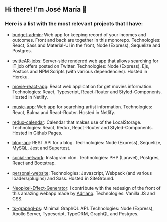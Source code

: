 ## Hi there! I'm José María 👋
### Here is a list with the most relevant projects that I have:

- [budget-admin](https://github.com/jmmzzei/budget-admin): Web app for keeping record of your incomes and outcomes. Front and back are together in this monorepo.
Technologies: React, Sass and Material-UI in the front, Node (Express), Sequelize and Postgres.

- [twitteAR-jobs](https://github.com/jmmzzei/twitteAR-jobs): Server-side rendered web app that allows searching for IT job offers posted on Twitter.
Technologies: Node (Express), Ejs, Postcss and NPM Scripts (with various dependencies). Hosted in Heroku.

- [movie-react-app](https://github.com/jmmzzei/movie-react-app): React web application for get movies information. 
Technologies: React, Typescript, React-Router and Styled-Components. Hosted in Netlify.

- [music-app](https://github.com/jmmzzei/music-app): Web app for searching artist information. 
Technologies: React, Bulma and React-Router. Hosted in Netlify.

- [redux-calendar](https://github.com/jmmzzei/redux-calendar): Calendar that makes use of the LocalStorage.
Technologies: React, Redux, React-Router and Styled-Components. Hosted in Github Pages.

- [blog-api](https://github.com/jmmzzei/blog-api): REST API for a blog.
Technologies: Node (Express), Sequelize, MySQL, Jest and Supertest.

- [social-network](https://github.com/jmmzzei/social-network): Instagram clon.
Technologies: PHP (Laravel), Postgres, React and Bootstrap.

- [personal-website](https://github.com/jmmzzei/personal-website): Technologies: Javascript, Webpack (and various loaders/plugins) and Sass. Hosted in SiteGround.

- [Neopixel-Effect-Generator](https://github.com/jmmzzei/Neopixel-Effect-Generator): I contribute with the redesign of the front of this amazing webapp made by [Adriano](https://github.com/Adrianotiger). Technologies: Vanilla JS and CSS.

- [ts-graphql-ps](https://github.com/jmmzzei/ts-graphql-ps): Minimal GraphQL API. Technologies: Node (Express), Apollo Server, Typescript, TypeORM, GraphQL and Postgres.
